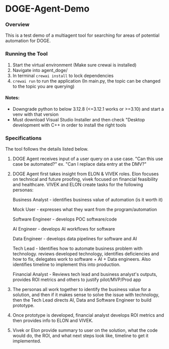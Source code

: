 # DOGE-Agent-Demo

### Overview
This is a test demo of a multiagent tool for searching for areas of
potential automation for DOGE.

### Running the Tool
1. Start the virtual environment (Make sure crewai is installed)
2. Navigate into agent_doge/
3. In terminal `crewai install` to lock dependencies
4. `crewai run` to run the application (In main.py, the topic can be changed to the topic you are querying)

#### Notes: 
- Downgrade python to below 3.12.8 (<=3.12.1 works or >=3.10) and start a venv with that version
- Must download Visual Studio Installer and then check "Desktop development with C++ in order to install the right tools

### Specifications
The tool follows the details listed below.
1. DOGE Agent receives input of a user query on a use case. "Can this use case be automated?" ex. "Can I replace data entry at the DMV?"
2. DOGE Agent first takes insight from ELON & VIVEK roles. Elon focuses on technical and future proofing, vivek focused on financial feasibility and healthcare. VIVEK and ELON create tasks for the following personas:

    Business Analyst - identifies business value of automation (is it worth it)
    
    Mock User - expresses what they want from the program/automation
    
    Software Engineer - develops POC software/code
    
    AI Engineer - develops AI workflows for software
    
    Data Engineer - develops data pipelines for software and AI
    
    Tech Lead - Identifies how to automate business problem with technology. reviews developed technology, identifies deficiencies and how to fix, delegates work to software + AI + Data engineers. Also identifies timeline to implement this into production. 
    
    Financial Analyst - Reviews tech lead and business analyst's outputs, provides ROI metrics and others to justify pilot/MVP/Prod app
 
3. The personas all work together to identify the business value for a solution, and then if it makes sense to solve the issue with technology, then the Tech Lead directs AI, Data and Software Engineer to build prototype.
 
4. Once prototype is developed, financial analyst develops ROI metrics and then provides info to ELON and VIVEK. 
 
5. Vivek or Elon provide summary to user on the solution, what the code would do, the ROI, and what next steps look like, timeline to get it implemented.
